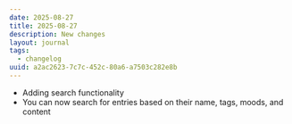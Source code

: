 ```yaml
---
date: 2025-08-27
title: 2025-08-27
description: New changes
layout: journal
tags:
  - changelog
uuid: a2ac2623-7c7c-452c-80a6-a7503c282e8b
---
```


- Adding search functionality
- You can now search for entries based on their name, tags, moods, and content